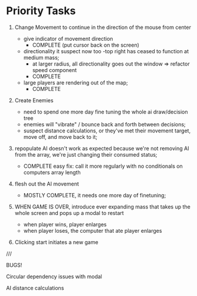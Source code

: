 # Priority Tasks

1) Change Movement to continue in the direction of the mouse from center
    - give indicator of movement direction
        - COMPLETE (put cursor back on the screen)
    - directionality it suspect now too
        -top right has ceased to function at medium mass;
        - at larger radius, all directionality goes out the window => refactor speed component
        - COMPLETE
    - large players are rendering out of the map;
        - COMPLETE

2) Create Enemies
    - need to spend one more day fine tuning the whole ai draw/decision tree
    - enemies will "vibrate" / bounce back and forth between decisions;
    - suspect distance calculations, or they've met their movement target, move off, and move back to it;


3) repopulate AI doesn't work as expected because we're not removing AI from the array, we're just changing their consumed status;
    - COMPLETE easy fix: call it more regularly with no conditionals on computers array length



4) flesh out the AI movement
    - MOSTLY COMPLETE, it needs one more day of finetuning;

5) WHEN GAME IS OVER, introduce ever expanding mass that takes up the whole screen and pops up a modal to restart
    - when player wins, player enlarges
    - when player loses, the computer that ate player enlarges

6) Clicking start initiates a new game



///

BUGS!

Circular dependency issues with modal

AI distance calculations